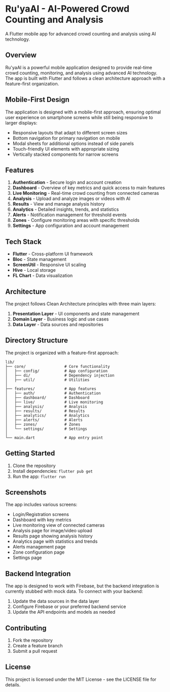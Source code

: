 # Ru'yaAI - AI-Powered Crowd Counting and Analysis

A Flutter mobile app for advanced crowd counting and analysis using AI technology.

## Overview

Ru'yaAI is a powerful mobile application designed to provide real-time crowd counting, monitoring, and analysis using advanced AI technology. The app is built with Flutter and follows a clean architecture approach with a feature-first organization.

## Mobile-First Design

The application is designed with a mobile-first approach, ensuring optimal user experience on smartphone screens while still being responsive to larger displays:

- Responsive layouts that adapt to different screen sizes
- Bottom navigation for primary navigation on mobile 
- Modal sheets for additional options instead of side panels
- Touch-friendly UI elements with appropriate sizing
- Vertically stacked components for narrow screens

## Features

1. **Authentication** - Secure login and account creation
2. **Dashboard** - Overview of key metrics and quick access to main features
3. **Live Monitoring** - Real-time crowd counting from connected cameras
4. **Analysis** - Upload and analyze images or videos with AI
5. **Results** - View and manage analysis history
6. **Analytics** - Detailed insights, trends, and statistics
7. **Alerts** - Notification management for threshold events
8. **Zones** - Configure monitoring areas with specific thresholds
9. **Settings** - App configuration and account management

## Tech Stack

- **Flutter** - Cross-platform UI framework
- **Bloc** - State management
- **ScreenUtil** - Responsive UI scaling
- **Hive** - Local storage
- **FL Chart** - Data visualization

## Architecture

The project follows Clean Architecture principles with three main layers:

1. **Presentation Layer** - UI components and state management
2. **Domain Layer** - Business logic and use cases
3. **Data Layer** - Data sources and repositories

## Directory Structure

The project is organized with a feature-first approach:

```
lib/
├── core/                 # Core functionality
│   ├── config/           # App configuration
│   ├── di/               # Dependency injection
│   ├── util/             # Utilities
│
├── features/             # App features
│   ├── auth/             # Authentication
│   ├── dashboard/        # Dashboard
│   ├── live/             # Live monitoring
│   ├── analysis/         # Analysis
│   ├── results/          # Results
│   ├── analytics/        # Analytics
│   ├── alerts/           # Alerts
│   ├── zones/            # Zones
│   └── settings/         # Settings
│
└── main.dart             # App entry point
```

## Getting Started

1. Clone the repository
2. Install dependencies: `flutter pub get`
3. Run the app: `flutter run`

## Screenshots

The app includes various screens:

- Login/Registration screens
- Dashboard with key metrics
- Live monitoring view of connected cameras
- Analysis page for image/video upload
- Results page showing analysis history
- Analytics page with statistics and trends
- Alerts management page
- Zone configuration page
- Settings page

## Backend Integration

The app is designed to work with Firebase, but the backend integration is currently stubbed with mock data. To connect with your backend:

1. Update the data sources in the data layer
2. Configure Firebase or your preferred backend service
3. Update the API endpoints and models as needed

## Contributing

1. Fork the repository
2. Create a feature branch
3. Submit a pull request

## License

This project is licensed under the MIT License - see the LICENSE file for details.

